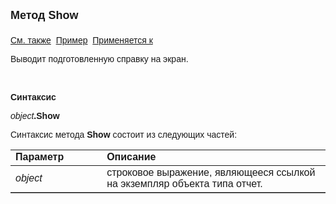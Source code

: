 <html>
<head>
<title>Отчет\Show</title>
</head>

<body>

<p><strong><font size="4" face="Arial">Метод Show<br>
<br>
</font></strong><font face="Arial"><a href="../AsRepViewer.html">См. 
также</a>&nbsp;
<a href="../../Examples/E_AsRepViewer.html">Пример</a>&nbsp; <a
href="../AsRepViewer.html">Применяется к</a></font></p>

<p><font face="Arial">Выводит подготовленную справку на экран.</font></p>

<p>&nbsp;</p>

<p class="label"><font face="Arial"><b>Синтаксис</b></font></p>

<p><font face="Arial"><em>object</em><strong>.Show</strong></font></p>

<p><font face="Arial">Синтаксис метода <strong>Show</strong>
состоит из следующих частей:</font></p>

<table border="1" cellPadding="5" cols="2" frame="below" rules="rows">
<TBODY>
  <tr vAlign="top">
    <td class="label" width="29%"><font face="Arial"><b>Параметр</b></font></td>
    <td class="label" width="71%"><font face="Arial"><strong>Описание</strong></font></td>
  </tr>
  <tr>
    <td width="29%"><font face="Arial"><em>object</em></font></td>
    <td width="71%"><font face="Arial">строковое выражение, являющееся 
	ссылкой на экземпляр объекта типа отчет.</font></td>
  </tr>
</TBODY>
</table>

<p class="label">&nbsp;</p>

<p class="label">&nbsp;</p>
</body>
</html>
